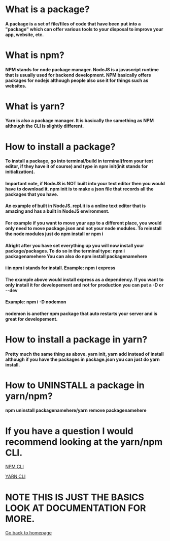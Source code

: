 # What is a package?

  #### A package is a set of file/files of code that have been put into a "package" which can offer various tools to your disposal to improve your app, website, etc.

# What is npm?

  #### NPM stands for node package manager. NodeJS is a javascript runtime that is usually used for backend development. NPM basically offers packages for nodejs although people also use it for things such as websites.

# What is yarn?

  #### Yarn is also a package manager. It is basically the samething as NPM although the CLI is slightly different. 
 
# How to install a package?

  #### To install a package, go into terminal/build in terminal(from your text editor, if they have it of course) and type in npm init(init stands for initialization).
  #### Important note, if NodeJS is NOT built into your text editor then you would have to download it. npm init is to make a json file that records all the packages that you have.
  #### An example of built in NodeJS. repl.it is a online text editor that is amazing and has a built in NodeJS environment.
  #### For example if you want to move your app to a different place, you would only need to move package.json and not your node modules. To reinstall the node modules just do npm install or npm i
  #### Alright after you have set everything up you will now install your package/packages. To do so in the terminal type: npm i packagenamehere You can also do npm install packagenamehere
  #### i in npm i stands for install. Example: npm i express
  #### The example above would install express as a dependency. If you want to only install it for developement and not for production you can put a -D or --dev
  #### Example: npm i -D nodemon
  #### nodemon is another npm package that auto restarts your server and is great for developement.

# How to install a package in yarn?

  #### Pretty much the same thing as above. yarn init, yarn add instead of install although if you have the packages in package.json you can just do yarn install.
  
# How to UNINSTALL a package in yarn/npm?

  #### npm uninstall packagenamehere/yarn remove packagenamehere
  
# If you have a question I would recommend looking at the yarn/npm CLI.

[NPM CLI](https://docs.npmjs.com/cli/v7/commands)

[YARN CLI](https://classic.yarnpkg.com/en/docs/cli/)

# NOTE THIS IS JUST THE BASICS LOOK AT DOCUMENTATION FOR MORE.

[Go back to homepage](https://github.com/LightLordYT/Useful-Packages-NPM-YARN-/tree/main#readme)

